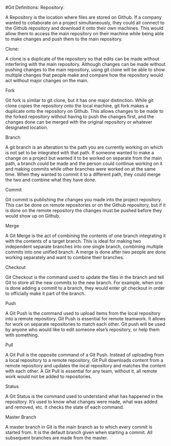 #Git Definitions:
Repository: 

A Repository is the location where files are stored on Github. If a company wanted to collaborate on a project simultaneously, they could all connect to the Github repository and download it onto their own machines. This would allow them to access the main repository on their machine while being able to make changes and push them to the main repository. 

Clone: 

A clone is a duplicate of the repository so that edits can be made without interfering with the main repository. Although changes can be made without pushing changes to the main repository, using git clone will be able to show multiple changes that people make and compare how the repository would act without major changes on the main.  

Fork 

Git fork is similar to git clone, but it has one major distinction. While git clone copies the repository onto the local machine, git fork makes a duplicate onto the repository on Github. This allows changes to be made to the forked repository without having to push the changes first, and the changes done can be merged with the original repository or whatever designated location.  

Branch 

A git branch is an alteration to the path you are currently working on which is not set to be integrated with that path. If someone wanted to make a change on a project but wanted it to be worked on separate from the main path, a branch could be made and the person could continue working on it and making commits while other branches were worked on at the same time. When they wanted to commit it to a different path, they could merge the two and combine what they have done. 

Commit 

Git commit is publishing the changes you made into the project repository. This can be done on remote repositories or on the Github repository, but if it is done on the remote repository the changes must be pushed before they would show up on Github.  

Merge 

A Git Merge is the act of combining the contents of one branch integrating it with the contents of a target branch. This is ideal for making two independent separate branches into one single branch, combining multiple commits into one unified branch. A merge is done after two people are done working separately and want to combine their branches. 

Checkout 

Git Checkout is the command used to update the files in the branch and tell Git to store all the new commits to the new branch. For example, when one is done adding a commit to a branch, they would enter git checkout in order to officially make it part of the branch. 

Push 

A Git Push is the command used to upload items from the local repository into a remote repository. Git Push is essential for remote teamwork. It allows for work on separate repositories to match each other. Git push will be used by anyone who would like to edit someone else’s repository, or help them with something. 

 

Pull	 

A Git Pull is the opposite command of a Git Push. Instead of uploading from a local repository to a remote repository, Git Pull downloads content from a remote repository and updates the local repository and matches the content with each other. A Git Pull is essential for any team, without it, all remote work would not be added to repositories. 

Status 

A Git Status is the command used to understand what has happened in the repository. It’s used to know what changes were made, what was added and removed, etc. It checks the state of each command. 

Master Branch 

A master branch in Git is the main branch as to which every commit is started from. It is the default branch given when starting a commit. All subsequent branches are made from the master.




